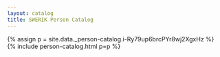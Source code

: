 ```yaml
---
layout: catalog
title: SWERIK Person Catalog
---
```

{% assign p = site.data._person-catalog.i-Ry79up6brcPYr8wj2XgxHz %}
{% include person-catalog.html p=p %}

